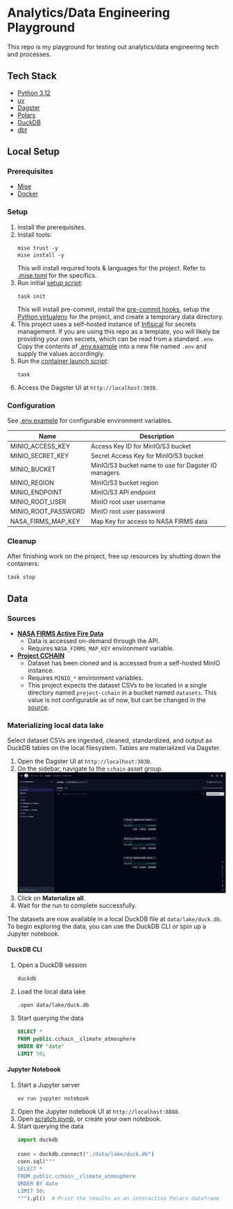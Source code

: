# Analytics/Data Engineering Playground

This repo is my playground for testing out analytics/data engineering tech and processes.

## Tech Stack

- [Python 3.12](https://docs.python.org/3.12/)
- [uv](https://docs.astral.sh/uv)
- [Dagster](https://docs.dagster.io)
- [Polars](https://docs.pola.rs)
- [DuckDB](https://duckdb.org/docs/stable/)
- [dbt](https://docs.getdbt.com/)

## Local Setup

### Prerequisites

- [Mise](https://mise.jdx.dev/getting-started.html)
- [Docker](https://docker.com)

### Setup

1. Install the prerequisites.
2. Install tools:
    ```shell
    mise trust -y
    mise install -y
    ```
   This will install required tools & languages for the project. Refer to [.mise.toml](./.mise.toml) for the specifics.
3. Run initial [setup script](./Taskfile.yml#L8):
    ```shell
    task init
    ```
   This will install pre-commit, install the [pre-commit hooks](./.pre-commit-config.yaml), setup
   the [Python virtualenv](./pyproject.toml) for the project, and create a temporary data directory.
4. This project uses a self-hosted instance of [Infisical](https://infisical.com/) for secrets management. If you are
   using this repo as a template, you will likely be providing your own secrets, which can be read from a standard
   `.env`. Copy the contents of [.env.example](./.env.example) into a new file named `.env` and supply the values
   accordingly.
5. Run the [container launch script](./Taskfile.yml#L16):
    ```shell
    task
    ```
6. Access the Dagster UI at `http://localhost:3030`.

### Configuration

See [.env.example](./.env.example) for configurable environment variables.

| Name                | Description                                         |
|---------------------|-----------------------------------------------------|
| MINIO_ACCESS_KEY    | Access Key ID for MinIO/S3 bucket                   |
| MINIO_SECRET_KEY    | Secret Access Key for MinIO/S3 bucket               |
| MINIO_BUCKET        | MinIO/S3 bucket name to use for Dagster IO managers |
| MINIO_REGION        | MinIO/S3 bucket region                              |
| MINIO_ENDPOINT      | MinIO/S3 API endpoint                               |
| MINIO_ROOT_USER     | MinIO root user username                            |
| MINIO_ROOT_PASSWORD | MinIO root user password                            |
| NASA_FIRMS_MAP_KEY  | Map Key for access to NASA FIRMS data               |

### Cleanup

After finishing work on the project, free up resources by shutting down the containers:

```shell
task stop
```

## Data

### Sources

- [**NASA FIRMS Active Fire Data**](https://firms.modaps.eosdis.nasa.gov/)
  - Data is accessed on-demand through the API.
  - Requires `NASA_FIRMS_MAP_KEY` environment variable.
- [**Project CCHAIN**](https://www.kaggle.com/datasets/thinkdatasci/project-cchain)
  - Dataset has been cloned and is accessed from a self-hosted MinIO instance.
  - Requires `MINIO_*` environment variables.
  - This project expects the dataset CSVs to be located in a single directory named `project-cchain` in a bucket named
    `datasets`. This value is not configurable as of now, but can be changed in
    the [source](./src/internal/core.py#L19).

### Materializing local data lake

Select dataset CSVs are ingested, cleaned, standardized, and output as DuckDB tables on the local filesystem. Tables are
materialized via Dagster.

1. Open the Dagster UI at `http://localhost:3030`.
2. On the sidebar, navigate to the `cchain` asset group.
   ![](./docs/images/Screenshot_2025-04-20T15-40-40.969Z.png)
3. Click on **Materialize all**.
4. Wait for the run to complete successfully.

The datasets are now available in a local DuckDB file at `data/lake/duck.db`. To begin exploring the data, you can use
the DuckDB CLI or spin up a Jupyter notebook.

#### DuckDB CLI

1. Open a DuckDB session
    ```shell
    duckdb
    ```
2. Load the local data lake
    ```shell
    .open data/lake/duck.db
    ```
3. Start querying the data
    ```sql
    SELECT *
    FROM public.cchain__climate_atmosphere
    ORDER BY "date"
    LIMIT 50;
    ```

#### Jupyter Notebook

1. Start a Jupyter server
    ```shell
    uv run jupyter notebook
    ```
2. Open the Jupyter notebook UI at `http://localhost:8888`.
3. Open [scratch.ipynb](./scratch.ipynb), or create your own notebook.
4. Start querying the data
    ```python
    import duckdb

    conn = duckdb.connect("./data/lake/duck.db")
    conn.sql("""
    SELECT *
    FROM public.cchain__climate_atmosphere
    ORDER BY date
    LIMIT 50;
    """).pl()  # Print the results as an interactive Polars dataframe
    ```
